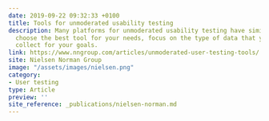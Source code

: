 ```yaml
---
date: 2019-09-22 09:32:33 +0100
title: Tools for unmoderated usability testing
description: Many platforms for unmoderated usability testing have similar features; to
  choose the best tool for your needs, focus on the type of data that you need to
  collect for your goals.
link: https://www.nngroup.com/articles/unmoderated-user-testing-tools/
site: Nielsen Norman Group
image: "/assets/images/nielsen.png"
category:
- User testing
type: Article
preview: ''
site_reference: _publications/nielsen-norman.md
---
```

